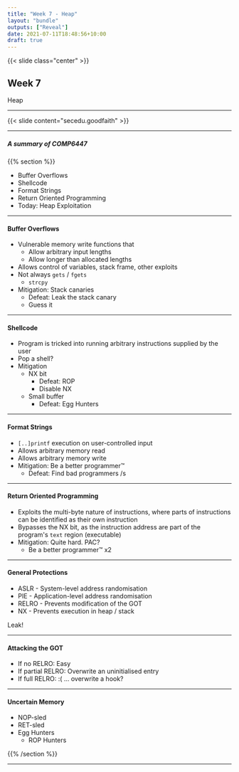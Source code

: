 ```yaml
---
title: "Week 7 - Heap"
layout: "bundle"
outputs: ["Reveal"]
date: 2021-07-11T18:48:56+10:00
draft: true
---
```


{{< slide class="center" >}}

## Week 7

Heap

---

{{< slide content="secedu.goodfaith" >}}

---

##### A summary of COMP6447

{{% section %}}

* Buffer Overflows
* Shellcode
* Format Strings
* Return Oriented Programming
* Today: Heap Exploitation

---

#### Buffer Overflows

* Vulnerable memory write functions that 
  * Allow arbitrary input lengths
  * Allow longer than allocated lengths
* Allows control of variables, stack frame, other exploits
* Not always `gets` / `fgets`
  * `strcpy`
* Mitigation: Stack canaries
  * Defeat: Leak the stack canary
  * Guess it

---

#### Shellcode

* Program is tricked into running arbitrary instructions supplied by the user
* Pop a shell?
* Mitigation
  * NX bit
    * Defeat: ROP
    * Disable NX
  * Small buffer
    * Defeat: Egg Hunters

---

#### Format Strings

* `[..]printf` execution on user-controlled input
* Allows arbitrary memory read
* Allows arbitrary memory write
* Mitigation: Be a better programmer™
  * Defeat: Find bad programmers /s

---

#### Return Oriented Programming

* Exploits the multi-byte nature of instructions, where parts of instructions can be identified as their own instruction
* Bypasses the NX bit, as the instruction address are part of the program's `text` region (executable)
* Mitigation: Quite hard. PAC?
    * Be a better programmer™ x2

---

#### General Protections

* ASLR - System-level address randomisation
* PIE - Application-level address randomisation
* RELRO - Prevents modification of the GOT
* NX - Prevents execution in heap / stack

Leak!

---

#### Attacking the GOT

* If no RELRO: Easy
* If partial RELRO: Overwrite an uninitialised entry
* If full RELRO: :( ... overwrite a hook?

---

#### Uncertain Memory

* NOP-sled
* RET-sled
* Egg Hunters
    * ROP Hunters

{{% /section %}}

---

